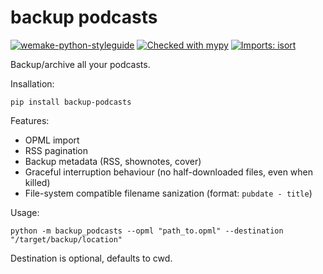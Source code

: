 # backup podcasts

[![wemake-python-styleguide](https://img.shields.io/badge/style-wemake-000000.svg)](https://github.com/wemake-services/wemake-python-styleguide)
[![Checked with mypy](https://www.mypy-lang.org/static/mypy_badge.svg)](https://mypy-lang.org/)
[![Imports: isort](https://img.shields.io/badge/%20imports-isort-%231674b1?style=flat&labelColor=ef8336)](https://pycqa.github.io/isort/)

Backup/archive all your podcasts.

Insallation:

`pip install backup-podcasts`

Features:

* OPML import
* RSS pagination
* Backup metadata (RSS, shownotes, cover)
* Graceful interruption behaviour (no half-downloaded files, even when killed)
* File-system compatible filename sanization (format: `pubdate - title`)

Usage:

`python -m backup_podcasts --opml "path_to.opml" --destination "/target/backup/location"`

Destination is optional, defaults to cwd.
